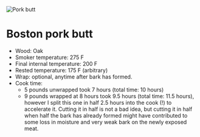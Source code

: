 ![Pork butt](http://i.imgur.com/IjwBlwa.jpg)

Boston pork butt
================

- Wood: Oak
- Smoker temperature: 275 F
- Final internal temperature: 200 F
- Rested temperature: 175 F (arbitrary)
- Wrap: optional, anytime after bark has formed.
- Cook time:
  - 5 pounds unwrapped took 7 hours (total time: 10 hours)
  - 9 pounds wrapped at 8 hours took 9.5 hours (total time: 11.5 hours), however I split this one in half 2.5 hours into the cook (!) to accelerate it. Cutting it in half is not a bad idea, but cutting it in half when half the bark has already formed might have contributed to some loss in moisture and very weak bark on the newly exposed meat.
